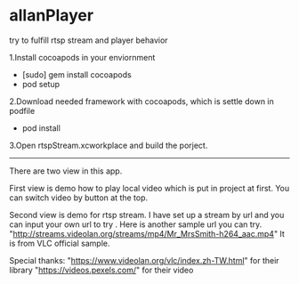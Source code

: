 # allanPlayer
try to fulfill rtsp stream and player behavior


1.Install cocoapods in  your enviornment

- [sudo] gem install cocoapods
- pod setup

2.Download needed framework with cocoapods, which is settle down in podfile

- pod install

3.Open rtspStream.xcworkplace and build the porject.

-------------------------------------------------------------------------------------------------

There are two view in this app.

First view is demo how to play local video which is put in project at first.  You can switch video by button at the top.

Second view is demo for rtsp stream. I have set up a stream by url and you can input your own url to try . Here is another sample url you can try. "http://streams.videolan.org/streams/mp4/Mr_MrsSmith-h264_aac.mp4" It is from VLC official  sample.


Special thanks:
"https://www.videolan.org/vlc/index.zh-TW.html" for their library
"https://videos.pexels.com/" for their video



